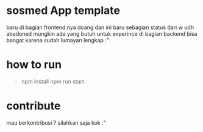 # sosmed App template

baru di bagian frontend nya doang dan ini baru sebagian status dari w udh abadoned mungkin ada yang butuh untuk experince di bagian backend bisa bangat karena sudah lumayan lengkap :"

# how to run

> npm install
> npm run start 

# contribute

mau berkontribusi ? silahkan saja kok :"